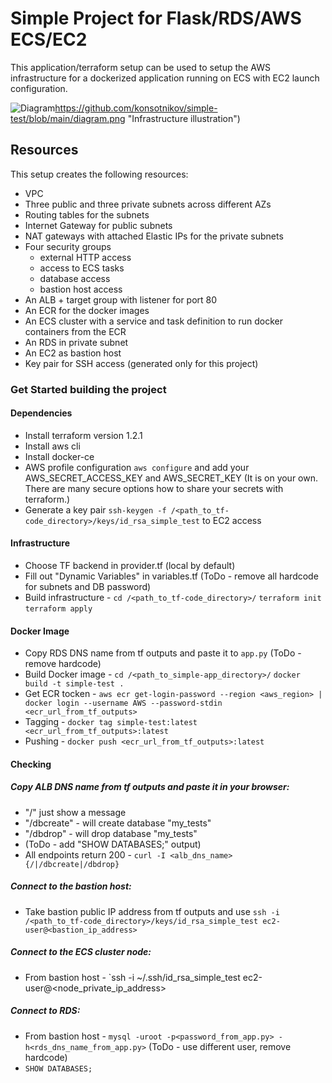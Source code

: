 # Simple Project for Flask/RDS/AWS ECS/EC2

This application/terraform setup can be used to setup the AWS infrastructure
for a dockerized application running on ECS with EC2 launch configuration.

![Diagram](https://github.com/[username]/[reponame]/blob/[branch]/image.jpg?raw=true)https://github.com/konsotnikov/simple-test/blob/main/diagram.png "Infrastructure illustration")

## Resources

This setup creates the following resources:

- VPC
- Three public and three private subnets across different AZs
- Routing tables for the subnets
- Internet Gateway for public subnets
- NAT gateways with attached Elastic IPs for the private subnets
- Four security groups
  - external HTTP access
  - access to ECS tasks
  - database access
  - bastion host access
- An ALB + target group with listener for port 80
- An ECR for the docker images
- An ECS cluster with a service and task definition to run docker containers from the ECR
- An RDS in private subnet
- An EC2 as bastion host
- Key pair for SSH access (generated only for this project)

### Get Started building the project

#### Dependencies
- Install terraform version 1.2.1
- Install aws cli
- Install docker-ce
- AWS profile configuration `aws configure` and add your AWS_SECRET_ACCESS_KEY and AWS_SECRET_KEY 
  (It is on your own. There are many secure options how to share your secrets with terraform.)
- Generate a key pair `ssh-keygen -f /<path_to_tf-code_directory>/keys/id_rsa_simple_test` to EC2 access

#### Infrastructure
- Choose TF backend in provider.tf (local by default)
- Fill out "Dynamic Variables" in variables.tf (ToDo - remove all hardcode for subnets and DB password)
- Build infrastructure - `cd /<path_to_tf-code_directory>/` `terraform init` `terraform apply`

#### Docker Image
- Copy RDS DNS name from tf outputs and paste it to `app.py` (ToDo - remove hardcode)
- Build Docker image - `cd /<path_to_simple-app_directory>/` `docker build -t simple-test .`
- Get ECR tocken - `aws ecr get-login-password --region <aws_region> | docker login --username AWS --password-stdin <ecr_url_from_tf_outputs>`
- Tagging - `docker tag simple-test:latest <ecr_url_from_tf_outputs>:latest`
- Pushing - `docker push <ecr_url_from_tf_outputs>:latest`

#### Checking
##### Copy ALB DNS name from tf outputs and paste it in your browser:
  - "/" just show a message
  - "/dbcreate" - will create database "my_tests"
  - "/dbdrop" - will drop database "my_tests"
  - (ToDo - add "SHOW DATABASES;" output)
  - All endpoints return 200 - `curl -I <alb_dns_name>{/|/dbcreate|/dbdrop}`
##### Connect to the bastion host:
  - Take bastion public IP address from tf outputs and use `ssh -i /<path_to_tf-code_directory>/keys/id_rsa_simple_test ec2-user@<bastion_ip_address>`
##### Connect to the ECS cluster node:
  - From bastion host - `ssh -i ~/.ssh/id_rsa_simple_test ec2-user@<node_private_ip_address>
##### Connect to RDS:
  - From bastion host - `mysql -uroot -p<password_from_app.py> -h<rds_dns_name_from_app.py>` (ToDo - use different user, remove hardcode)
  - `SHOW DATABASES;`


<!-- ![example](https://<url> "Infrastructure illustration")
(Source: https://<url>)-->
